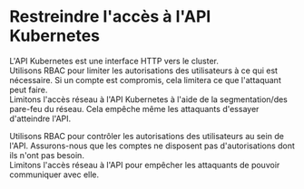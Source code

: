 # Restreindre l'accès à l'API Kubernetes
L'API Kubernetes est une interface HTTP vers le cluster.<br>
Utilisons RBAC pour limiter les autorisations des utilisateurs à ce qui est nécessaire. Si un compte est compromis, cela limitera ce que l'attaquant peut faire.<br>
Limitons l'accès réseau à l'API Kubernetes à l'aide de la segmentation/des pare-feu du réseau. Cela empêche même les attaquants d'essayer d'atteindre l'API.<br>

Utilisons RBAC pour contrôler les autorisations des utilisateurs au sein de l'API. Assurons-nous que les comptes ne disposent pas d'autorisations dont ils n'ont pas besoin.<br>
Limitons l'accès réseau à l'API pour empêcher les attaquants de pouvoir communiquer avec elle.